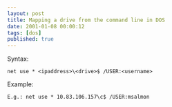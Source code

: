 ```yaml
---
layout: post
title: Mapping a drive from the command line in DOS
date: 2001-01-08 00:00:12
tags: [dos]
published: true
---
```


Syntax: 

```batchfile
net use * <ipaddress>\<drive>$ /USER:<username>
```

Example:

```batchfile
E.g.: net use * 10.83.106.157\c$ /USER:msalmon
```
